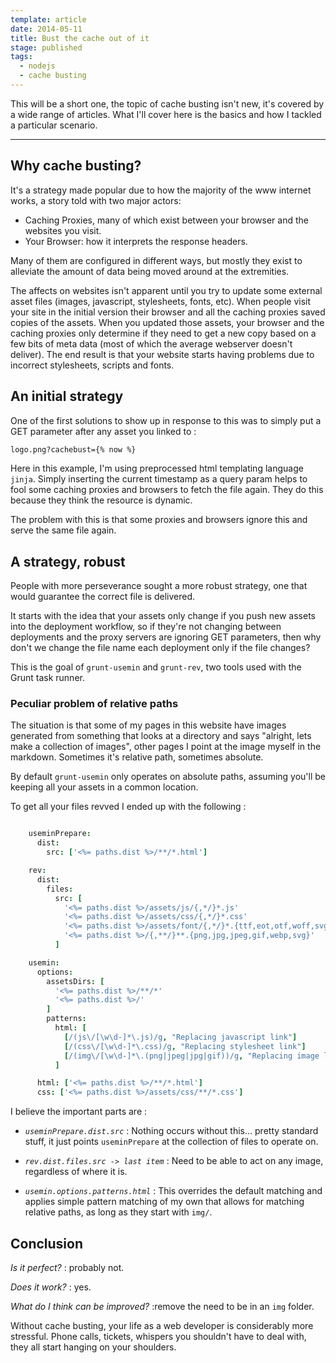 ```yaml
---
template: article
date: 2014-05-11
title: Bust the cache out of it
stage: published
tags:
  - nodejs
  - cache busting
---
```


This will be a short one, the topic of cache busting isn't new, it's covered by a wide range of articles. What I'll cover here is the basics and how I tackled a particular scenario.

---

## Why cache busting?

It's a strategy made popular due to how the majority of the www internet works, a story told with two major actors:

- Caching Proxies, many of which exist between your browser and the websites you visit.
- Your Browser: how it interprets the response headers.

Many of them are configured in different ways, but mostly they exist to alleviate the amount of data being moved around at the extremities.

The affects on websites isn't apparent until you try to update some external asset files (images, javascript, stylesheets, fonts, etc). When people visit your site in the initial version their browser and all the caching proxies saved copies of the assets. When you updated those assets, your browser and the caching proxies only determine if they need to get a new copy based on a few bits of meta data (most of which the average webserver doesn't deliver). The end result is that your website starts having problems due to incorrect stylesheets, scripts and fonts.

## An initial strategy

One of the first solutions to show up in response to this was to simply put a GET parameter after any asset you linked to :

```html
logo.png?cachebust={% now %}
```

Here in this example, I'm using preprocessed html templating language `jinja`. Simply inserting the current timestamp as a query param helps to fool some caching proxies and browsers to fetch the file again. They do this because they think the resource is dynamic.

The problem with this is that some proxies and browsers ignore this and serve the same file again.

## A strategy, robust

People with more perseverance sought a more robust strategy, one that would guarantee the correct file is delivered.

It starts with the idea that your assets only change if you push new assets into the deployment workflow, so if they're not changing between deployments and the proxy servers are ignoring GET parameters, then why don't we change the file name each deployment only if the file changes?

This is the goal of `grunt-usemin` and `grunt-rev`, two tools used with the Grunt task runner.

### Peculiar problem of relative paths

The situation is that some of my pages in this website have images generated from something that looks at a directory and says "alright, lets make a collection of images", other pages I point at the image myself in the markdown. Sometimes it's relative path, sometimes absolute.

By default `grunt-usemin` only operates on absolute paths, assuming you'll be keeping all your assets in a common location.

To get all your files revved I ended up with the following :

```coffeescript

    useminPrepare:
      dist:
        src: ['<%= paths.dist %>/**/*.html']

    rev:
      dist:
        files:
          src: [
            '<%= paths.dist %>/assets/js/{,*/}*.js'
            '<%= paths.dist %>/assets/css/{,*/}*.css'
            '<%= paths.dist %>/assets/font/{,*/}*.{ttf,eot,otf,woff,svg}'
            '<%= paths.dist %>/{,**/}**.{png,jpg,jpeg,gif,webp,svg}'
          ]

    usemin:
      options:
        assetsDirs: [
          '<%= paths.dist %>/**/*'
          '<%= paths.dist %>/'
        ]
        patterns:
          html: [
            [/(js\/[\w\d-]*\.js)/g, "Replacing javascript link"]
            [/(css\/[\w\d-]*\.css)/g, "Replacing stylesheet link"]
            [/(img\/[\w\d-]*\.(png|jpeg|jpg|gif))/g, "Replacing image link"]
          ]

      html: ['<%= paths.dist %>/**/*.html']
      css: ['<%= paths.dist %>/assets/css/**/*.css']

```

I believe the important parts are :

- _`useminPrepare.dist.src`_
  : Nothing occurs without this... pretty standard stuff, it just points `useminPrepare` at the collection of files to operate on.

- _`rev.dist.files.src -> last item`_
  : Need to be able to act on any image, regardless of where it is.

- _`usemin.options.patterns.html`_
  : This overrides the default matching and applies simple pattern matching of my own that allows for matching relative paths, as long as they start with `img/`.

## Conclusion

_Is it perfect?_
: probably not.

_Does it work?_
: yes.

_What do I think can be improved?_
:remove the need to be in an `img` folder.

Without cache busting, your life as a web developer is considerably more stressful. Phone calls, tickets, whispers you shouldn't have to deal with, they all start hanging on your shoulders.
